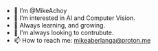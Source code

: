 - 👋 I’m @MikeAchoy
- 👀 I’m interested in AI and Computer Vision.
- 🌱 Always learning, and growing.
- 💞️ I'm always looking to contrubute.
- 📫 How to reach me: mikeaberlanga@proton.me

